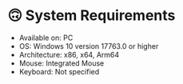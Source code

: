 # 🙃 System Requirements

* Available on: PC
* OS: Windows 10 version 17763.0 or higher
* Architecture: x86, x64, Arm64
* Mouse: Integrated Mouse
* Keyboard: Not specified
